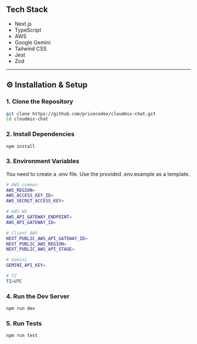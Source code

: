 ## Tech Stack

- Next.js
- TypeScript
- AWS
- Google Gemini
- Tailwind CSS
- Jest
- Zod

---

## ⚙️ Installation & Setup

### 1. Clone the Repository

```sh
git clone https://github.com/pricecodex/cloudmix-chat.git
cd cloudmix-chat
```

### 2. Install Dependencies

```sh
npm install
```

### 3. Environment Variables

You need to create a .env file. Use the provided .env.example as a template.

```sh
# AWS common
AWS_REGION=
AWS_ACCESS_KEY_ID=
AWS_SECRET_ACCESS_KEY=

# AWS WS
AWS_API_GATEWAY_ENDPOINT=
AWS_API_GATEWAY_ID=

# Client AWS
NEXT_PUBLIC_AWS_API_GATEWAY_ID=
NEXT_PUBLIC_AWS_REGION=
NEXT_PUBLIC_AWS_API_STAGE=

# Gemini
GEMINI_API_KEY=

# TZ
TZ=UTC
```

### 4. Run the Dev Server

```sh
npm run dev
```

### 5. Run Tests

```sh
npm run test
```

